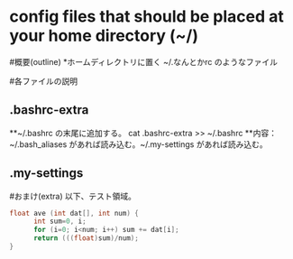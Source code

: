 # config files that should be placed at your home directory (~/)

#概要(outline)
*ホームディレクトリに置く ~/.なんとかrc のようなファイル

#各ファイルの説明
## .bashrc-extra
**~/.bashrc の末尾に追加する。
 cat .bashrc-extra >> ~/.bashrc
**内容：~/.bash_aliases があれば読み込む。~/.my-settings があれば読み込む。

## .my-settings

#おまけ(extra)
以下、テスト領域。
```c++
float ave (int dat[], int num) {
      int sum=0, i;
      for (i=0; i<num; i++) sum += dat[i];
      return (((float)sum)/num);
}
```
